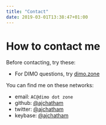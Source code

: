 ```yaml
---
title: "Contact"
date: 2019-03-01T13:38:47+01:00
---
```


# How to contact me

Before contacting, try these:

- For DIMO questions, try [dimo.zone](https://dimo.zone)

You can find me on these networks:

- email: `AC@dimo dot zone` 
- github: [@ajchatham](https://github.com/ajchatham)
- twitter: [@ajchatham](https://twitter.com/ajchatham)
- keybase: [@ajchatham](https://keybase.io/ajchatham)

